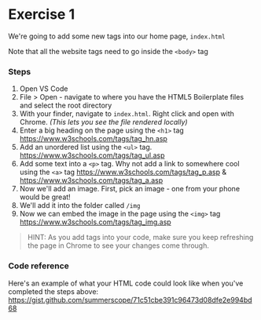 # Exercise 1

We're going to add some new tags into our home page, `index.html`

Note that all the website tags need to go inside the `<body>` tag

### Steps

1. Open VS Code
2. File > Open - navigate to where you have the HTML5 Boilerplate files and select the root directory
3. With your finder, navigate to `index.html`. Right click and open with Chrome. 
_(This lets you see the file rendered locally)_
4. Enter a big heading on the page using the `<h1>` tag
https://www.w3schools.com/tags/tag_hn.asp 
5. Add an unordered list using the `<ul>` tag.
https://www.w3schools.com/tags/tag_ul.asp 
6. Add some text into a `<p>` tag. Why not add a link to somewhere cool using the `<a>` tag
https://www.w3schools.com/tags/tag_p.asp &amp; https://www.w3schools.com/tags/tag_a.asp 
7. Now we'll add an image. First, pick an image - one from your phone would be great!
8. We'll add it into the folder called `/img` 
9. Now we can embed the image in the page using the `<img>` tag
https://www.w3schools.com/tags/tag_img.asp 


> HINT: As you add tags into your code, make sure you keep refreshing the page in Chrome to see your changes come through.

### Code reference
Here's an example of what your HTML code could look like when you've completed the steps above: 
https://gist.github.com/summerscope/71c51cbe391c96473d08dfe2e994bd68